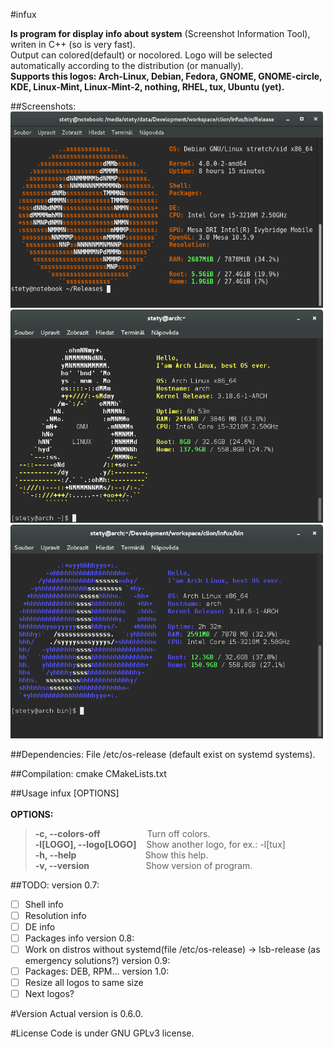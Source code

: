 #infux

**Is program for display info about system** (Screenshot Information Tool), writen in C++ (so is very fast). <br>
Output can colored(default) or nocolored. Logo will be selected automatically according to the distribution (or manually).<br>
**Supports this logos: Arch-Linux, Debian, Fedora, GNOME, GNOME-circle, KDE, Linux-Mint, Linux-Mint-2, nothing, RHEL, tux, Ubuntu (yet).**<br>

##Screenshots:
<img src="https://raw.githubusercontent.com/petr-stety-stetka/infux/master/screenshots/screenshot-ubuntu-0.6.png" width="500px" /> 
<img src="https://raw.githubusercontent.com/petr-stety-stetka/infux/master/screenshots/screenshot-tux-0.5.png" width="500px" /> 
<img src="https://raw.githubusercontent.com/petr-stety-stetka/infux/master/screenshots/screenshot-fedora-0.5.png" width="500px" /> 

##Dependencies:
File /etc/os-release (default exist on systemd systems).

##Compilation:
cmake CMakeLists.txt

##Usage
infux \[OPTIONS\] <br><br>
**OPTIONS:**<br>
>**-c, --colors-off** &nbsp;&nbsp;&nbsp;&nbsp;&nbsp;&nbsp;&nbsp;&nbsp;&nbsp;&nbsp;&nbsp;&nbsp;&nbsp;&nbsp;&nbsp;&nbsp;&nbsp;&nbsp;Turn off colors.<br>
>**-l[LOGO], --logo[LOGO]** &nbsp;&nbsp;&nbsp;Show another logo, for ex.: -l[tux]<br>
>**-h, --help** &nbsp;&nbsp;&nbsp;&nbsp;&nbsp;&nbsp;&nbsp;&nbsp;&nbsp;&nbsp;&nbsp;&nbsp;&nbsp;&nbsp;&nbsp;&nbsp;&nbsp;&nbsp;&nbsp;&nbsp;&nbsp;&nbsp;&nbsp;&nbsp;&nbsp;&nbsp;&nbsp;Show this help.<br>
>**-v, --version** &nbsp;&nbsp;&nbsp;&nbsp;&nbsp;&nbsp;&nbsp;&nbsp;&nbsp;&nbsp;&nbsp;&nbsp;&nbsp;&nbsp;&nbsp;&nbsp;&nbsp;&nbsp;&nbsp;&nbsp;&nbsp;&nbsp;Show version of program.

##TODO:
version 0.7:
- [ ] Shell info
- [ ] Resolution info
- [ ] DE info
- [ ] Packages info
version 0.8:
- [ ] Work on distros without systemd(file /etc/os-release) -> lsb-release (as emergency solutions?)
version 0.9:
- [ ] Packages: DEB, RPM...
version 1.0:
- [ ] Resize all logos to same size
- [ ] Next logos?

#Version
Actual version is 0.6.0.

#License 
Code is under GNU GPLv3 license.
